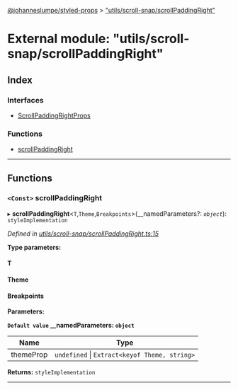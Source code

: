 [@johanneslumpe/styled-props](../README.md) > ["utils/scroll-snap/scrollPaddingRight"](../modules/_utils_scroll_snap_scrollpaddingright_.md)

# External module: "utils/scroll-snap/scrollPaddingRight"

## Index

### Interfaces

* [ScrollPaddingRightProps](../interfaces/_utils_scroll_snap_scrollpaddingright_.scrollpaddingrightprops.md)

### Functions

* [scrollPaddingRight](_utils_scroll_snap_scrollpaddingright_.md#scrollpaddingright)

---

## Functions

<a id="scrollpaddingright"></a>

### `<Const>` scrollPaddingRight

▸ **scrollPaddingRight**<`T`,`Theme`,`Breakpoints`>(__namedParameters?: *`object`*): `styleImplementation`

*Defined in [utils/scroll-snap/scrollPaddingRight.ts:15](https://github.com/johanneslumpe/styled-props/blob/8e709f1/src/utils/scroll-snap/scrollPaddingRight.ts#L15)*

**Type parameters:**

#### T 
#### Theme 
#### Breakpoints 
**Parameters:**

**`Default value` __namedParameters: `object`**

| Name | Type |
| ------ | ------ |
| themeProp | `undefined` \| `Extract<keyof Theme, string>` |

**Returns:** `styleImplementation`

___

